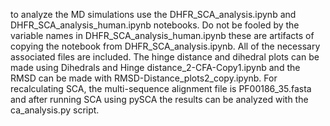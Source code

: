 to analyze the MD simulations use the DHFR_SCA_analysis.ipynb and DHFR_SCA_analysis_human.ipynb notebooks. Do not be fooled by the variable names in DHFR_SCA_analysis_human.ipynb these are artifacts of copying the notebook from DHFR_SCA_analysis.ipynb. All of the necessary associated files are included. The hinge distance and dihedral plots can be made using Dihedrals and Hinge distance_2-CFA-Copy1.ipynb and the RMSD can be made with RMSD-Distance_plots2_copy.ipynb. For recalculating SCA, the multi-sequence alignment file is PF00186_35.fasta and after running SCA using pySCA the results can be analyzed with the ca_analysis.py script. 

